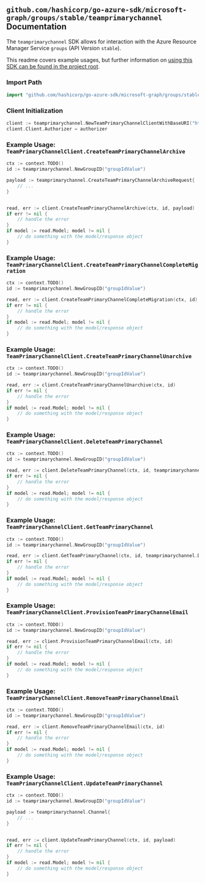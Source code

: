 
## `github.com/hashicorp/go-azure-sdk/microsoft-graph/groups/stable/teamprimarychannel` Documentation

The `teamprimarychannel` SDK allows for interaction with the Azure Resource Manager Service `groups` (API Version `stable`).

This readme covers example usages, but further information on [using this SDK can be found in the project root](https://github.com/hashicorp/go-azure-sdk/tree/main/docs).

### Import Path

```go
import "github.com/hashicorp/go-azure-sdk/microsoft-graph/groups/stable/teamprimarychannel"
```


### Client Initialization

```go
client := teamprimarychannel.NewTeamPrimaryChannelClientWithBaseURI("https://management.azure.com")
client.Client.Authorizer = authorizer
```


### Example Usage: `TeamPrimaryChannelClient.CreateTeamPrimaryChannelArchive`

```go
ctx := context.TODO()
id := teamprimarychannel.NewGroupID("groupIdValue")

payload := teamprimarychannel.CreateTeamPrimaryChannelArchiveRequest{
	// ...
}


read, err := client.CreateTeamPrimaryChannelArchive(ctx, id, payload)
if err != nil {
	// handle the error
}
if model := read.Model; model != nil {
	// do something with the model/response object
}
```


### Example Usage: `TeamPrimaryChannelClient.CreateTeamPrimaryChannelCompleteMigration`

```go
ctx := context.TODO()
id := teamprimarychannel.NewGroupID("groupIdValue")

read, err := client.CreateTeamPrimaryChannelCompleteMigration(ctx, id)
if err != nil {
	// handle the error
}
if model := read.Model; model != nil {
	// do something with the model/response object
}
```


### Example Usage: `TeamPrimaryChannelClient.CreateTeamPrimaryChannelUnarchive`

```go
ctx := context.TODO()
id := teamprimarychannel.NewGroupID("groupIdValue")

read, err := client.CreateTeamPrimaryChannelUnarchive(ctx, id)
if err != nil {
	// handle the error
}
if model := read.Model; model != nil {
	// do something with the model/response object
}
```


### Example Usage: `TeamPrimaryChannelClient.DeleteTeamPrimaryChannel`

```go
ctx := context.TODO()
id := teamprimarychannel.NewGroupID("groupIdValue")

read, err := client.DeleteTeamPrimaryChannel(ctx, id, teamprimarychannel.DefaultDeleteTeamPrimaryChannelOperationOptions())
if err != nil {
	// handle the error
}
if model := read.Model; model != nil {
	// do something with the model/response object
}
```


### Example Usage: `TeamPrimaryChannelClient.GetTeamPrimaryChannel`

```go
ctx := context.TODO()
id := teamprimarychannel.NewGroupID("groupIdValue")

read, err := client.GetTeamPrimaryChannel(ctx, id, teamprimarychannel.DefaultGetTeamPrimaryChannelOperationOptions())
if err != nil {
	// handle the error
}
if model := read.Model; model != nil {
	// do something with the model/response object
}
```


### Example Usage: `TeamPrimaryChannelClient.ProvisionTeamPrimaryChannelEmail`

```go
ctx := context.TODO()
id := teamprimarychannel.NewGroupID("groupIdValue")

read, err := client.ProvisionTeamPrimaryChannelEmail(ctx, id)
if err != nil {
	// handle the error
}
if model := read.Model; model != nil {
	// do something with the model/response object
}
```


### Example Usage: `TeamPrimaryChannelClient.RemoveTeamPrimaryChannelEmail`

```go
ctx := context.TODO()
id := teamprimarychannel.NewGroupID("groupIdValue")

read, err := client.RemoveTeamPrimaryChannelEmail(ctx, id)
if err != nil {
	// handle the error
}
if model := read.Model; model != nil {
	// do something with the model/response object
}
```


### Example Usage: `TeamPrimaryChannelClient.UpdateTeamPrimaryChannel`

```go
ctx := context.TODO()
id := teamprimarychannel.NewGroupID("groupIdValue")

payload := teamprimarychannel.Channel{
	// ...
}


read, err := client.UpdateTeamPrimaryChannel(ctx, id, payload)
if err != nil {
	// handle the error
}
if model := read.Model; model != nil {
	// do something with the model/response object
}
```
